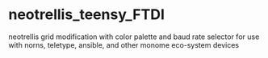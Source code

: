 # neotrellis_teensy_FTDI
neotrellis grid modification with color palette and baud rate selector for use with norns, teletype, ansible, and other monome eco-system devices
